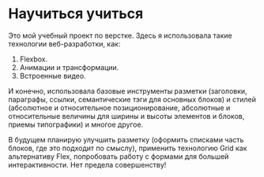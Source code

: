 # Научиться учиться

Это мой учебный проект по верстке.
Здесь я использовала такие технологии веб-разработки, как:
1. Flexbox.
2. Анимации и трансформации.
3. Встроенные видео.

И конечно, использовала базовые инструменты разметки (заголовки, параграфы, ссылки, семантические тэги для основных блоков)
и стилей (абсолютное и относительное позиционирование, абсолютные и относительные величины для ширины и высоты элементов и блоков,
приемы типографики) и многое другое.

В будущем планирую улучшить разметку (оформить списками часть блоков, где это подходит по смыслу), применить технологию Grid как альтернативу Flex, попробовать работу с формами для большей интерактивности. Нет предела совершенству!
